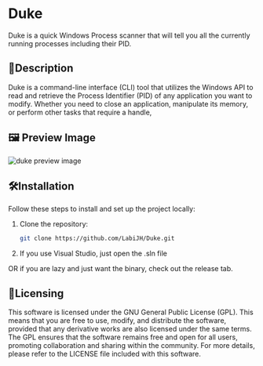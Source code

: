# Duke
Duke is a quick Windows Process scanner that will tell you all the currently running processes including their PID.

## 📝Description

Duke is a command-line interface (CLI) tool that utilizes the Windows API to read and retrieve the Process Identifier (PID) of any application you want to modify. Whether you need to close an application, manipulate its memory, or perform other tasks that require a handle,

## 🖼️ Preview Image
![duke preview image](https://github.com/user-attachments/assets/e427bb01-7955-472e-a705-0f5743e21924)

## 🛠️Installation

Follow these steps to install and set up the project locally:

1. Clone the repository:
   ```bash
   git clone https://github.com/LabiJH/Duke.git
   ```
2. If you use Visual Studio, just open the .sln file

OR if you are lazy and just want the binary, check out the release tab.

## 📝Licensing
This software is licensed under the GNU General Public License (GPL). This means that you are free to use, modify, and distribute the software, provided that any derivative works are also licensed under the same terms. The GPL ensures that the software remains free and open for all users, promoting collaboration and sharing within the community. For more details, please refer to the LICENSE file included with this software.
